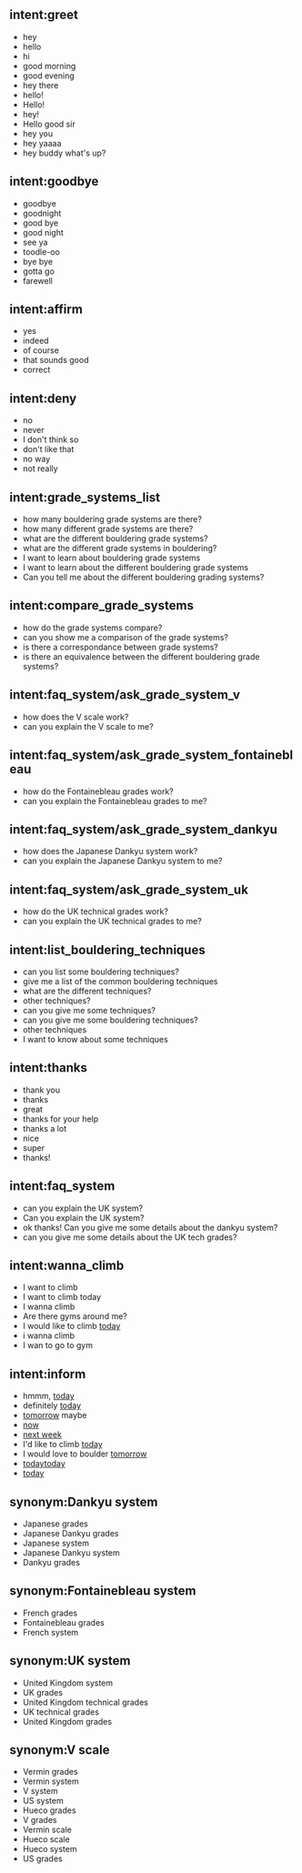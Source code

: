 ## intent:greet
- hey
- hello
- hi
- good morning
- good evening
- hey there
- hello!
- Hello!
- hey!
- Hello good sir
- hey you
- hey yaaaa
- hey buddy what's up?

## intent:goodbye
- goodbye
- goodnight
- good bye
- good night
- see ya
- toodle-oo
- bye bye
- gotta go
- farewell

## intent:affirm
- yes
- indeed
- of course
- that sounds good
- correct

## intent:deny
- no
- never
- I don't think so
- don't like that
- no way
- not really

## intent:grade_systems_list
- how many bouldering grade systems are there?
- how many different grade systems are there?
- what are the different bouldering grade systems?
- what are the different grade systems in bouldering?
- I want to learn about bouldering grade systems
- I want to learn about the different bouldering grade systems
- Can you tell me about the different bouldering grading systems?

## intent:compare_grade_systems
- how do the grade systems compare?
- can you show me a comparison of the grade systems?
- is there a correspondance between grade systems?
- is there an equivalence between the different bouldering grade systems?

## intent:faq_system/ask_grade_system_v
- how does the V scale work?
- can you explain the V scale to me?

## intent:faq_system/ask_grade_system_fontainebleau
- how do the Fontainebleau grades work?
- can you explain the Fontainebleau grades to me?

## intent:faq_system/ask_grade_system_dankyu
- how does the Japanese Dankyu system work?
- can you explain the Japanese Dankyu system to me?

## intent:faq_system/ask_grade_system_uk
- how do the UK technical grades work?
- can you explain the UK technical grades to me?

## intent:list_bouldering_techniques
- can you list some bouldering techniques?
- give me a list of the common bouldering techniques
- what are the different techniques?
- other techniques?
- can you give me some techniques?
- can you give me some bouldering techniques?
- other techniques
- I want to know about some techniques

## intent:thanks
- thank you
- thanks
- great
- thanks for your help
- thanks a lot
- nice
- super
- thanks!

## intent:faq_system
- can you explain the UK system?
- Can you explain the UK system?
- ok thanks! Can you give me some details about the dankyu system?
- can you give me some details about the UK tech grades?

## intent:wanna_climb
- I want to climb
- I want to climb today
- I wanna climb
- Are there gyms around me?
- I would like to climb [today](time)
- i wanna climb
- I wan to go to gym

## intent:inform
- hmmm, [today](time)
- definitely [today](time)
- [tomorrow](time) maybe
- [now](time)
- [next week](time)
- I'd like to climb [today](time)
- I would love to boulder [tomorrow](time)
- [today](time)[today](time)
- [today](time)

## synonym:Dankyu system
- Japanese grades
- Japanese Dankyu grades
- Japanese system
- Japanese Dankyu system
- Dankyu grades

## synonym:Fontainebleau system
- French grades
- Fontainebleau grades
- French system

## synonym:UK system
- United Kingdom system
- UK grades
- United Kingdom technical grades
- UK technical grades
- United Kingdom grades

## synonym:V scale
- Vermin grades
- Vermin system
- V system
- US system
- Hueco grades
- V grades
- Vermin scale
- Hueco scale
- Hueco system
- US grades
